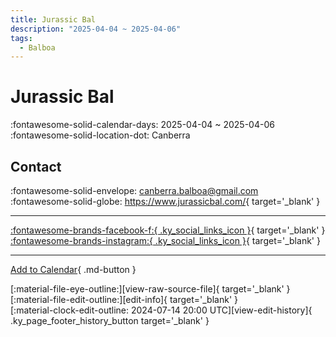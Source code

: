 ```yaml
---
title: Jurassic Bal
description: "2025-04-04 ~ 2025-04-06"
tags:
  - Balboa
---
```


# Jurassic Bal 

:fontawesome-solid-calendar-days: 2025-04-04 ~ 2025-04-06  
:fontawesome-solid-location-dot: Canberra  

## Contact

:fontawesome-solid-envelope: <canberra.balboa@gmail.com>  
:fontawesome-solid-globe: <https://www.jurassicbal.com/>{ target='_blank' }  

---

 [:fontawesome-brands-facebook-f:{ .ky_social_links_icon }](https://www.facebook.com/profile.php?id=100090530533352){ target='_blank' } [:fontawesome-brands-instagram:{ .ky_social_links_icon }](https://instagram.com/jurassic_bal){ target='_blank' }

---

[Add to Calendar](https://swing.news/ics/en/2025/au/jurassic-bal-2025.ics){ .md-button }

<div class="ky_page_footer" markdown>
<div class="ky_page_footer_trailing" markdown="span">
[:material-file-eye-outline:][view-raw-source-file]{ target='_blank' }
[:material-file-edit-outline:][edit-info]{ target='_blank' }
</div>
<div class="ky_page_footer_leading" markdown="span">
[:material-clock-edit-outline: 2024-07-14 20:00 UTC][view-edit-history]{ .ky_page_footer_history_button target='_blank' }
</div>
</div>

[view-raw-source-file]: https://github.com/swingdance/events/blob/main/2025/au/jurassic-bal-2025.json "View Raw Source File"
[edit-info]: https://github.com/swingdance/events/issues/new?assignees=&labels=update+event&projects=&template=03-update_entity.yml&title=%5B2025%2Fau%5D%20Jurassic%20Bal&region=au&year=2025&id=jurassic-bal-2025&name=Jurassic%20Bal&org_id= "Edit Info"

[view-edit-history]: https://github.com/swingdance/events/commits/main/2025/au/jurassic-bal-2025.json "View Edit History"
